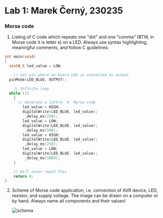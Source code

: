 # Lab 1: Marek Černý, 230235

### Morse code

1. Listing of C code which repeats one "dot" and one "comma" (BTW, in Morse code it is letter `A`) on a LED. Always use syntax highlighting, meaningful comments, and follow C guidelines:

```c
int main(void)
{
  uint8_t led_value = LOW; 

    // Set pin where on-board LED is connected as output
  pinMode(LED_BLUE, OUTPUT);

    // Infinite loop
  while (1)
    {
      // Generate a lettre `A` Morse code
        led_value = HIGH; 
        digitalWrite(LED_BLUE, led_value);
         _delay_ms(250);
        led_value = LOW;
        digitalWrite(LED_BLUE, led_value);
         _delay_ms(500);
        led_value = HIGH;
        digitalWrite(LED_BLUE, led_value);
         _delay_ms(250);
        led_value = LOW; 
        digitalWrite(LED_BLUE, led_value);
         _delay_ms(1000);
    }

    // Will never reach this
    return 0;
}
```

2. Scheme of Morse code application, i.e. connection of AVR device, LED, resistor, and supply voltage. The image can be drawn on a computer or by hand. Always name all components and their values!

   ![schema](images/schema.pdn)
